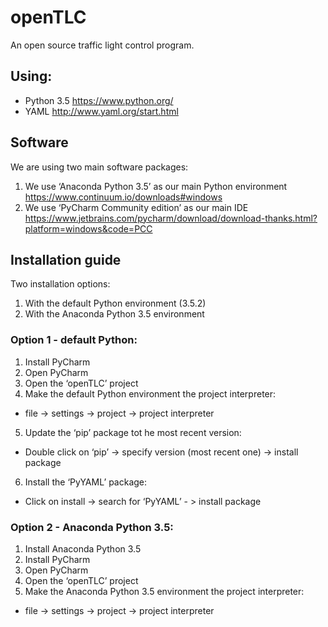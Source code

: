 # openTLC
An open source traffic light control program.

## Using:
- Python 3.5 https://www.python.org/
- YAML http://www.yaml.org/start.html

## Software
We are using two main software packages:
1.	We use ‘Anaconda Python 3.5’ as our main Python environment
https://www.continuum.io/downloads#windows
2.	We use ‘PyCharm Community edition’ as our main IDE
https://www.jetbrains.com/pycharm/download/download-thanks.html?platform=windows&code=PCC

## Installation guide
Two installation options: 
1.	With the default Python environment (3.5.2) 
2.	With the Anaconda Python 3.5 environment

### Option 1 - default Python:
1.	Install PyCharm
2.	Open PyCharm
3.	Open the ‘openTLC’ project
4.	Make the default Python environment the project interpreter:
* file -> settings -> project -> project interpreter
5.	Update the ‘pip’ package tot he most recent version:
* Double click on ‘pip’ -> specify version (most recent one) -> install package
6.	Install the ‘PyYAML’ package:
* Click on install -> search for ‘PyYAML’ - > install package

### Option 2 - Anaconda Python 3.5:
1.	Install Anaconda Python 3.5
2.	Install PyCharm
3.	Open PyCharm
4.	Open the ‘openTLC’ project
5.	Make the Anaconda Python 3.5 environment the project interpreter:
* file -> settings -> project -> project interpreter
